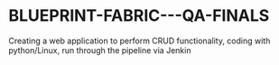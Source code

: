 # BLUEPRINT-FABRIC---QA-FINALS
Creating a web application to perform CRUD functionality, coding with python/Linux, run through the pipeline via Jenkin
